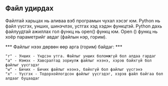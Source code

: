 ## Файл удирдах

Файлтай харьцах нь аливаа вэб програмын чухал хэсэг юм.
Python нь файл үүсгэх, унших, шинэчлэх, устгах хэд хэдэн функцтэй.
Python дахь файлуудтай ажиллах гол функц нь open() функц юм.
Open () функц нь хоёр параметрийг авдаг (файлын нэр, горим).

*** Файлыг нээх дөрвөн өөр арга (горим) байдаг: ***
```
"r" - Унших - Үндсэн утга. Файлыг унших боломжгүй бол алдаа гардаг
"a" - Нэмэх - Хавсралтад зориулж файлыг нээнэ, хэрэв байхгүй бол файлыг үүсгэдэг
"w" - Бичих - Бичих файлыг нээнэ, байхгүй бол файлыг үүсгэнэ
"x" - Үүсгэх - Тодорхойлогдсон файлыг үүсгэдэг, хэрэв файл байгаа бол алдааг буцаадаг
```
